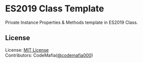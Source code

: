 # ES2019 Class Template
Private Instance Properties & Methods template in ES2019 Class. 

## License
License: [MIT License](https://opensource.org/licenses/MIT)  
Contributors: CodeMafia([@codemafia000](https://twitter.com/codemafia000))  
